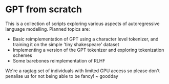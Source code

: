 # GPT from scratch

This is a collection of scripts exploring various aspects of autoregressive language modelling. Planned topics are:

- Basic reimplementation of GPT using a character level tokenizer, and training it on the simple 'tiny shakespeare' dataset
- Implementing a version of the GPT tokenizer and exploring tokenization schemes
- Some barebones reimplementation of RLHF

We're a ragtag set of individuals with limited GPU access so please don't penalise us for not being able to be fancy! ~ goodday

